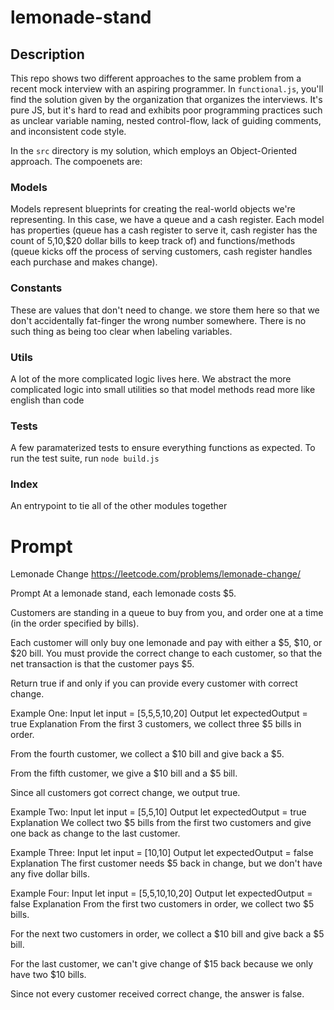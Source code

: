 # lemonade-stand

## Description

This repo shows two different approaches to the same problem from a recent mock interview with an aspiring programmer. 
In `functional.js`, you'll find the solution given by the organization that organizes the interviews. It's pure JS, but it's hard to read and exhibits poor programming practices such as unclear variable naming, nested control-flow, lack of guiding comments, and inconsistent code style.

In the `src` directory is my solution, which employs an Object-Oriented approach. The compoenets are:

### Models
Models represent blueprints for creating the real-world objects we're representing. In this case, we have a queue and a cash register. Each model has properties (queue has a cash register to serve it, cash register has the count of $5,$10,$20 dollar bills to keep track of) and functions/methods (queue kicks off the process of serving customers, cash register handles each purchase and makes change).

### Constants
These are values that don't need to change. we store them here so that we don't accidentally fat-finger the wrong number somewhere. There is no such thing as being too clear when labeling variables.

### Utils
A lot of the more complicated logic lives here. We abstract the more complicated logic into small utilities so that model methods read more like english than code

### Tests
A few paramaterized tests to ensure everything functions as expected. To run the test suite, run `node build.js`

### Index
An entrypoint to tie all of the other modules together

# Prompt

Lemonade Change
https://leetcode.com/problems/lemonade-change/

Prompt
At a lemonade stand, each lemonade costs $5.

Customers are standing in a queue to buy from you, and order one at a time (in the order specified by bills).

Each customer will only buy one lemonade and pay with either a $5, $10, or $20 bill. You must provide the correct change to each customer, so that the net transaction is that the customer pays $5.

Return true if and only if you can provide every customer with correct change.

Example One:
Input
let input = [5,5,5,10,20]
Output
let expectedOutput = true
Explanation
From the first 3 customers, we collect three $5 bills in order.

From the fourth customer, we collect a $10 bill and give back a $5.

From the fifth customer, we give a $10 bill and a $5 bill.

Since all customers got correct change, we output true.

Example Two:
Input
let input = [5,5,10]
Output
let expectedOutput = true
Explanation
We collect two $5 bills from the first two customers and give one back as change to the last customer.

Example Three:
Input
let input = [10,10]
Output
let expectedOutput = false
Explanation
The first customer needs $5 back in change, but we don't have any five dollar bills.

Example Four:
Input
let input = [5,5,10,10,20]
Output
let expectedOutput = false
Explanation
From the first two customers in order, we collect two $5 bills.

For the next two customers in order, we collect a $10 bill and give back a $5 bill.

For the last customer, we can't give change of $15 back because we only have two $10 bills.

Since not every customer received correct change, the answer is false.
